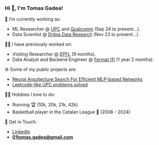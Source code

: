 ### Hi 👋, I'm Tomas Gadea!

🔭 I’m currently working as:
* ML Researcher @ [UPC](https://www.upc.edu/en?set_language=en) and [Qualcomm](https://www.qualcomm.com/) (Sep 24 to present...).
* Data Scientist @ [Dribia Data Research](https://dribia.com/en/) (Nov 23 to present...).

👨‍💻 I have previously worked on:
* Visiting Researcher @ [EPFL](https://www.epfl.ch/en/) (9 months).
* Data Analyst and Backend Engineer @ [Fermat (ƒ)](https://fermat.app/) (1 year 2 months).

⚙️ Some of my _public_ projects are:
* [Neural Arquitecture Search For Efficient MLP-based Networks](https://github.com/TomasGadea/MLP-NAS)
* [Leetcode-like UPC problems solved](https://github.com/TomasGadea/Jutge-AP2)


🏃‍♂️ Hobbies I love to do:
* Running 🏆 (10k, 20k, 21k, 42k)
* Basketball player in the Catalan League 🏀 (2008 - 2024)

🙌 Get in Touch:
* [LinkedIn](https://www.linkedin.com/in/tomas-gadea/)
* **01tomas.gadea@gmail.com**


<!-- ![GitHub stats](https://github-readme-stats.vercel.app/api?username=TomasGadea&theme=radical) -->

<!--
**TomasGadea/TomasGadea** is a ✨ _special_ ✨ repository because its `README.md` (this file) appears on your GitHub profile.

Here are some ideas to get you started:

- 🔭 I’m currently working on ...
- 🌱 I’m currently learning ...
- 👯 I’m looking to collaborate on ...
- 🤔 I’m looking for help with ...
- 💬 Ask me about ...
- 📫 How to reach me: ...
- 😄 Pronouns: ...
- ⚡ Fun fact: ...
-->
